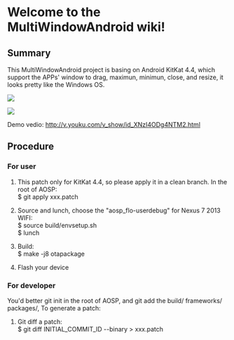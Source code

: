 # Welcome to the MultiWindowAndroid wiki!
## Summary
This MultiWindowAndroid project is basing on Android KitKat 4.4, which support the APPs' window to drag, maximun, minimun, close, and resize, it looks pretty like the Windows OS.

![](http://img.my.csdn.net/uploads/201406/17/1403015500_1406.jpg)

![](http://img.my.csdn.net/uploads/201406/17/1403015499_8171.png)

Demo vedio: http://v.youku.com/v_show/id_XNzI4ODg4NTM2.html

## Procedure
### For user
1. This patch only for KitKat 4.4, so please apply it in a clean branch.
In the root of AOSP:<br/>
$ git apply xxx.patch

2. Source and lunch, choose the "aosp_flo-userdebug" for Nexus 7 2013 WIFI:<br/>
$ source build/envsetup.sh<br/>
$ lunch

3. Build:<br/>
$ make -j8 otapackage

4. Flash your device

### For developer
You'd better git init in the root of AOSP, and git add the build/ frameworks/ packages/, To generate a patch:

1. Git diff a patch:<br/>
$ git diff INITIAL_COMMIT_ID --binary > xxx.patch 

